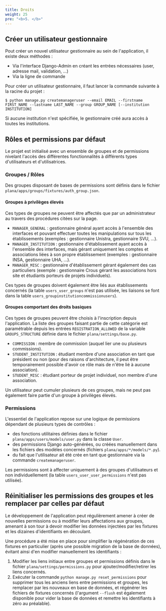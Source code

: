 ```yaml
---
title: Droits
weight: 25
pre: "<b>5. </b>"
---
```


## Créer un utilisateur gestionnaire

Pout créer un nouvel utilisateur gestionnaire au sein de l'application, il existe deux méthodes : 
- Via l'interface Django-Admin en créant les entrées nécessaires (user, adresse mail, validation, ...)
- Via la ligne de commande

Pour créer un utilisateur gestionnaire, il faut lancer la commande suivante à la racine du projet : 

```
$ python manage.py createmanageruser --email EMAIL --firstname FIRST_NAME --lastname LAST_NAME --group GROUP_NAME [--institution INSTITUTION]
```

Si aucune institution n'est spécifiée, le gestionnaire créé aura accès à toutes les institutions.

## Rôles et permissions par défaut

Le projet est initialisé avec un ensemble de groupes et de permissions nivelant l'accès des différentes fonctionnalités à différents types d'utilisateurs et d'utilisatrices.

### Groupes / Rôles

Des groupes disposant de bases de permissions sont définis dans le fichier `plana/apps/groups/fixtures/auth_group.json`.

#### Groupes à privilèges élevés

Ces types de groupes ne peuvent être affectés que par un administrateur au travers des procédures citées sur la page.

- `MANAGER_GENERAL` : gestionnaire général ayant accès à l'ensemble des interfaces et pouvant effectuer toutes les manipulations sur tous les établissements (exemples : gestionnaire Unistra, gestionnaire SVU, ...).
- `MANAGER_INSTITUTION` : gestionnaire d'établissement ayant accès à l'ensemble des interfaces, mais gérant uniquement les comptes et associations liées à son propre établissement (exemples : gestionnaire INSA, gestionnaire UHA, ...).
- `MANAGER_MISC` : gestionnaire d'établissement gérant également des cas particuliers (exemple : gestionnaire Crous gérant les associations hors site et étudiants porteurs de projets individuels).

Ces types de groupes doivent également être liés aux établissements concernés (la table `users_user_groups` n'est pas utilisée, les liaisons se font dans la table `users_groupinstitutioncommissionusers`).

#### Groupes comportant des droits basiques

Ces types de groupes peuvent être choisis à l'inscription depuis l'application. La liste des groupes faisant partie de cette catégorie est paramétrable depuis les entrées `REGISTRATION_ALLOWED` de la variable `GROUPS_STRUCTURE` définie dans le fichier `plana/settings/base.py`.

- `COMMISSION` : membre de commission (auquel lier une ou plusieurs commissions).
- `STUDENT_INSTITUTION` : étudiant membre d'une association en tant que président ou non (pour des raisons d'architecture, il peut être temporairement possible d'avoir ce rôle mais de n'être lié à aucune association).
- `STUDENT_MISC` : étudiant porteur de projet individuel, non membre d'une association.

Un utilisateur peut cumuler plusieurs de ces groupes, mais ne peut pas également faire partie d'un groupe à privilèges élevés.

### Permissions

L'essentiel de l'application repose sur une logique de permissions dépendant de plusieurs types de contrôles :
- des fonctions utilitaires définies dans le fichier `plana/apps/users/models/user.py` dans la classe `User`.
- des permissions Django auto-générées, ou créées manuellement dans les fichiers des modèles concernés (fichiers `plana/apps/*/models/*.py`).
- du fait que l'utilisateur ait été crée en tant que gestionnaire via la commande `createmanageruser`.

Les permissions sont à affecter uniquement à des groupes d'utilisateurs et non individuellement (la table `users_user_user_permissions` n'est pas utilisée).

## Réinitialiser les permissions des groupes et les remplacer par celles par défaut

Le développement de l'application peut régulièrement amener à créer de nouvelles permissions ou à modifier leurs affectations aux groupes, amenant à son tour à devoir modifier les données injectées par les fixtures et les dizaines d'identifiants en découlant.

Une procédure a été mise en place pour simplifier la régénération de ces fixtures en particulier (après une possible migration de la base de données), évitant ainsi d'en modifier manuellement les identifiants :
1. Modifier les liens initiaux entre groupes et permissions définis dans le fichier `plana/settings/permissions.py` pour ajouter/modifier/retirer les liens concernés.
2. Exécuter la commande `python manage.py reset_permissions` pour supprimer tous les anciens liens entre permissions et groupes, les remplacer par les nouveaux en base de données, et régénérer les fichiers de fixtures concernés (l'argument `--flush` est également disponible pour vider la base de données et remettre les identifiants à zéro au préalable).
